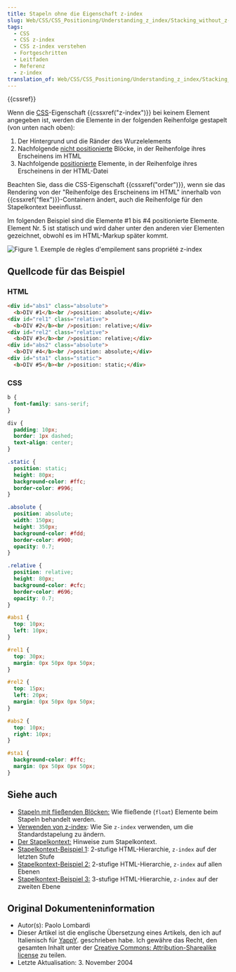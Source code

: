 ```yaml
---
title: Stapeln ohne die Eigenschaft z-index
slug: Web/CSS/CSS_Positioning/Understanding_z_index/Stacking_without_z-index
tags:
  - CSS
  - CSS z-index
  - CSS z-index verstehen
  - Fortgeschritten
  - Leitfaden
  - Referenz
  - z-index
translation_of: Web/CSS/CSS_Positioning/Understanding_z_index/Stacking_without_z-index
---
```

{{cssref}}

Wenn die [CSS](/de/docs/Web/CSS/)-Eigenschaft {{cssxref("z-index")}} bei keinem Element angegeben ist, werden die Elemente in der folgenden Reihenfolge gestapelt (von unten nach oben):

1.  Der Hintergrund und die Ränder des Wurzelelements
2.  Nachfolgende [nicht positionierte](/de/docs/Web/CSS/position) Blöcke, in der Reihenfolge ihres Erscheinens im HTML
3.  Nachfolgende [positionierte](/de/docs/Web/CSS/position) Elemente, in der Reihenfolge ihres Erscheinens in der HTML-Datei

Beachten Sie, dass die CSS-Eigenschaft {{cssxref("order")}}, wenn sie das Rendering von der "Reihenfolge des Erscheinens im HTML" innerhalb von {{cssxref("flex")}}-Containern ändert, auch die Reihenfolge für den Stapelkontext beeinflusst.

Im folgenden Beispiel sind die Elemente #1 bis #4 positionierte Elemente. Element Nr. 5 ist statisch und wird daher unter den anderen vier Elementen gezeichnet, obwohl es im HTML-Markup später kommt.

![Figure 1. Exemple de règles d'empilement sans propriété z-index](/@api/deki/files/1448/=Understanding_zindex_01.png)

## Quellcode für das Beispiel

### HTML

```html
<div id="abs1" class="absolute">
  <b>DIV #1</b><br />position: absolute;</div>
<div id="rel1" class="relative">
  <b>DIV #2</b><br />position: relative;</div>
<div id="rel2" class="relative">
  <b>DIV #3</b><br />position: relative;</div>
<div id="abs2" class="absolute">
  <b>DIV #4</b><br />position: absolute;</div>
<div id="sta1" class="static">
  <b>DIV #5</b><br />position: static;</div>
```

### CSS

```css
b {
  font-family: sans-serif;
}

div {
  padding: 10px;
  border: 1px dashed;
  text-align: center;
}

.static {
  position: static;
  height: 80px;
  background-color: #ffc;
  border-color: #996;
}

.absolute {
  position: absolute;
  width: 150px;
  height: 350px;
  background-color: #fdd;
  border-color: #900;
  opacity: 0.7;
}

.relative {
  position: relative;
  height: 80px;
  background-color: #cfc;
  border-color: #696;
  opacity: 0.7;
}

#abs1 {
  top: 10px;
  left: 10px;
}

#rel1 {
  top: 30px;
  margin: 0px 50px 0px 50px;
}

#rel2 {
  top: 15px;
  left: 20px;
  margin: 0px 50px 0px 50px;
}

#abs2 {
  top: 10px;
  right: 10px;
}

#sta1 {
  background-color: #ffc;
  margin: 0px 50px 0px 50px;
}
```

## Siehe auch

- [Stapeln mit fließenden Blöcken:](/de/docs/Web/CSS/CSS_Positioning/Understanding_z_index/Stacking_and_float) Wie fließende (`float`) Elemente beim Stapeln behandelt werden.
- [Verwenden von z-index](/de/docs/Web/CSS/CSS_Positioning/Understanding_z_index/Adding_z-index): Wie Sie `z-index` verwenden, um die Standardstapelung zu ändern.
- [Der Stapelkontext:](/de/docs/Web/CSS/CSS_Positioning/Understanding_z_index/The_stacking_context) Hinweise zum Stapelkontext.
- [Stapelkontext-Beispiel 1](/de/docs/Web/CSS/CSS_Positioning/Understanding_z_index/Stacking_context_example_1): 2-stufige HTML-Hierarchie, `z-index` auf der letzten Stufe
- [Stapelkontext-Beispiel 2:](/de/docs/Web/CSS/CSS_Positioning/Understanding_z_index/Stacking_context_example_2) 2-stufige HTML-Hierarchie, `z-index` auf allen Ebenen
- [Stapelkontext-Beispiel 3:](/de/docs/Web/CSS/CSS_Positioning/Understanding_z_index/Stacking_context_example_3) 3-stufige HTML-Hierarchie, `z-index` auf der zweiten Ebene

## Original Dokumenteninformation

- Autor(s): Paolo Lombardi
- Dieser Artikel ist die englische Übersetzung eines Artikels, den ich auf Italienisch für [YappY](http://www.yappy.it). geschrieben habe. Ich gewähre das Recht, den gesamten Inhalt unter der [Creative Commons: Attribution-Sharealike license](http://creativecommons.org/licenses/by-sa/2.0/) zu teilen.
- Letzte Aktualisation: 3. November 2004
